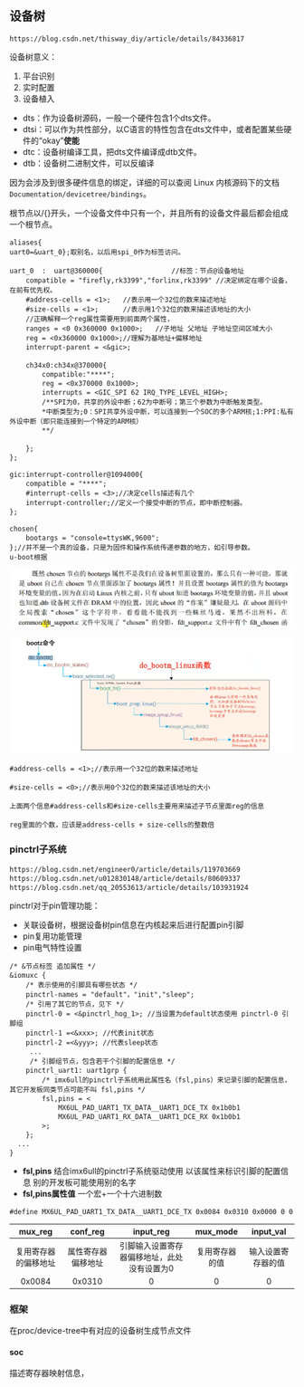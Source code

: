 ## 设备树

```
https://blog.csdn.net/thisway_diy/article/details/84336817
```

设备树意义：

1. 平台识别
2. 实时配置
3. 设备植入

- dts：作为设备树源码，一般一个硬件包含1个dts文件。
- dtsi：可以作为共性部分，以C语言的特性包含在dts文件中，或者配置某些硬件的“okay”**使能**
- dtc：设备树编译工具，把dts文件编译成dtb文件。
- dtb：设备树二进制文件，可以反编译

因为会涉及到很多硬件信息的绑定，详细的可以查阅 Linux 内核源码下的文档`Documentation/devicetree/bindings`。

根节点以/{}开头，一个设备文件中只有一个，并且所有的设备文件最后都会组成一个根节点。

```
aliases{
uart0=&uart_0};取别名，以后用spi_0作为标签访问。

uart_0  :  uart@360000{  				//标签：节点@设备地址 
	compatible = "firefly,rk3399","forlinx,rk3399" //决定绑定在哪个设备，在前有优先权。
	#address-cells = <1>; 	//表示用一个32位的数来描述地址
	#size-cells = <1>;		//表示用1个32位的数来描述该地址的大小
	//正确解释一个reg属性需要用到前面两个属性，
	ranges = <0 0x360000 0x1000>;	//子地址 父地址 子地址空间区域大小 
	reg = <0x360000 0x1000>;//理解为基地址+偏移地址
	interrupt-parent = <&gic>;
	
	ch34x0:ch34x@370000{
		compatible:"****";
		reg = <0x370000 0x1000>;
		interrupts = <GIC_SPI 62 IRQ_TYPE_LEVEL_HIGH>;
		/**SPI为0，共享的外设中断；62为中断号；第三个参数为中断触发类型。
		*中断类型为;0：SPI共享外设中断，可以连接到一个SOC的多个ARM核;1:PPI:私有外设中断（即只能连接到一个特定的ARM核）
		**/
		
	};
};
```

```
gic:interrupt-controller@1094000{
	compatible = "****";
	#interrupt-cells = <3>;//决定cells描述有几个
	interrupt-controller;//定义一个接受中断的节点，即中断控制器。
};
```

```
chosen{
	bootargs = "console=ttysWK,9600";
};//并不是一个真的设备，只是为固件和操作系统传递参数的地方，如引导参数。
u-boot根据
```

![image-20220825162414500](../typora-user-images/image-20220825162414500.png)



![image-20220825162521761](../typora-user-images/image-20220825162521761.png)

```
#address-cells = <1>;//表示用一个32位的数来描述地址

#size-cells = <0>;//表示用0个32位的数来描述该地址的大小

上面两个信息#address-cells和#size-cells主要用来描述子节点里面reg的信息

reg里面的个数，应该是address-cells + size-cells的整数倍
```

###  pinctrl子系统

```
https://blog.csdn.net/engineer0/article/details/119703669
https://blog.csdn.net/u012830148/article/details/80609337
https://blog.csdn.net/qq_20553613/article/details/103931924
```

pinctrl对于pin管理功能：

- 关联设备树，根据设备树pin信息在内核起来后进行配置pin引脚
- pin复用功能管理
- pin电气特性设置

```
/* &节点标签 追加属性 */
&iomuxc {
	/* 表示使用的引脚具有哪些状态 */
  	pinctrl-names = "default"，"init","sleep";
  	/* 引用了其它的节点，见下 */
  	pinctrl-0 = <&pinctrl_hog_1>; //当设置为default状态使用 pinctrl-0 引脚组
  	pinctrl-1 =<&xxx>; //代表init状态
  	pinctrl-2 =<&yyy>; //代表sleep状态
 	 ...
 	 /* 引脚组节点，包含若干个引脚的配置信息 */
  	pinctrl_uart1: uart1grp {
  		/* imx6ull的pinctrl子系统用此属性名（fsl,pins）来记录引脚的配置信息，其它开发板同类节点可能不叫 fsl,pins */
  		fsl,pins = <
  			MX6UL_PAD_UART1_TX_DATA__UART1_DCE_TX 0x1b0b1
  			MX6UL_PAD_UART1_RX_DATA__UART1_DCE_RX 0x1b0b1
  		>;
  	};
  ...
}
```

- **fsl,pins**
  结合imx6ull的pinctrl子系统驱动使用
  以该属性来标识引脚的配置信息
  别的开发板可能使用别的名字
- **fsl,pins属性值**
  一个宏+一个十六进制数

```
#define MX6UL_PAD_UART1_TX_DATA__UART1_DCE_TX 0x0084 0x0310 0x0000 0 0
```

|       mux_reg        |      conf_reg      |                  input_reg                  |    mux_mode    |     input_val      |
| :------------------: | :----------------: | :-----------------------------------------: | :------------: | :----------------: |
| 复用寄存器的偏移地址 | 属性寄存器偏移地址 | 引脚输入设置寄存器偏移地址，此处没有设置为0 | 复用寄存器的值 | 输入设置寄存器的值 |
|        0x0084        |       0x0310       |                      0                      |       0        |         0          |

### 框架

在proc/device-tree中有对应的设备树生成节点文件

#### soc

描述寄存器映射信息，
